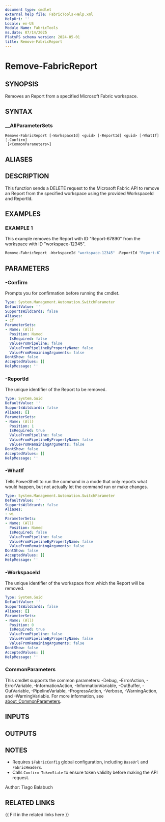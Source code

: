 ```yaml
---
document type: cmdlet
external help file: FabricTools-Help.xml
HelpUri: ''
Locale: en-US
Module Name: FabricTools
ms.date: 07/14/2025
PlatyPS schema version: 2024-05-01
title: Remove-FabricReport
---
```


# Remove-FabricReport

## SYNOPSIS

Removes an Report from a specified Microsoft Fabric workspace.

## SYNTAX

### __AllParameterSets

```
Remove-FabricReport [-WorkspaceId] <guid> [-ReportId] <guid> [-WhatIf] [-Confirm]
 [<CommonParameters>]
```

## ALIASES

## DESCRIPTION

This function sends a DELETE request to the Microsoft Fabric API to remove an Report
from the specified workspace using the provided WorkspaceId and ReportId.

## EXAMPLES

### EXAMPLE 1

This example removes the Report with ID "Report-67890" from the workspace with ID "workspace-12345".

```powershell
Remove-FabricReport -WorkspaceId "workspace-12345" -ReportId "Report-67890"
```

## PARAMETERS

### -Confirm

Prompts you for confirmation before running the cmdlet.

```yaml
Type: System.Management.Automation.SwitchParameter
DefaultValue: ''
SupportsWildcards: false
Aliases:
- cf
ParameterSets:
- Name: (All)
  Position: Named
  IsRequired: false
  ValueFromPipeline: false
  ValueFromPipelineByPropertyName: false
  ValueFromRemainingArguments: false
DontShow: false
AcceptedValues: []
HelpMessage: ''
```

### -ReportId

The unique identifier of the Report to be removed.

```yaml
Type: System.Guid
DefaultValue: ''
SupportsWildcards: false
Aliases: []
ParameterSets:
- Name: (All)
  Position: 1
  IsRequired: true
  ValueFromPipeline: false
  ValueFromPipelineByPropertyName: false
  ValueFromRemainingArguments: false
DontShow: false
AcceptedValues: []
HelpMessage: ''
```

### -WhatIf

Tells PowerShell to run the command in a mode that only reports what would happen, but not actually let the command run or make changes.

```yaml
Type: System.Management.Automation.SwitchParameter
DefaultValue: ''
SupportsWildcards: false
Aliases:
- wi
ParameterSets:
- Name: (All)
  Position: Named
  IsRequired: false
  ValueFromPipeline: false
  ValueFromPipelineByPropertyName: false
  ValueFromRemainingArguments: false
DontShow: false
AcceptedValues: []
HelpMessage: ''
```

### -WorkspaceId

The unique identifier of the workspace from which the Report will be removed.

```yaml
Type: System.Guid
DefaultValue: ''
SupportsWildcards: false
Aliases: []
ParameterSets:
- Name: (All)
  Position: 0
  IsRequired: true
  ValueFromPipeline: false
  ValueFromPipelineByPropertyName: false
  ValueFromRemainingArguments: false
DontShow: false
AcceptedValues: []
HelpMessage: ''
```

### CommonParameters

This cmdlet supports the common parameters: -Debug, -ErrorAction, -ErrorVariable,
-InformationAction, -InformationVariable, -OutBuffer, -OutVariable, -PipelineVariable,
-ProgressAction, -Verbose, -WarningAction, and -WarningVariable. For more information, see
[about_CommonParameters](https://go.microsoft.com/fwlink/?LinkID=113216).

## INPUTS

## OUTPUTS

## NOTES

- Requires `$FabricConfig` global configuration, including `BaseUrl` and `FabricHeaders`.
- Calls `Confirm-TokenState` to ensure token validity before making the API request.

Author: Tiago Balabuch

## RELATED LINKS

{{ Fill in the related links here }}

